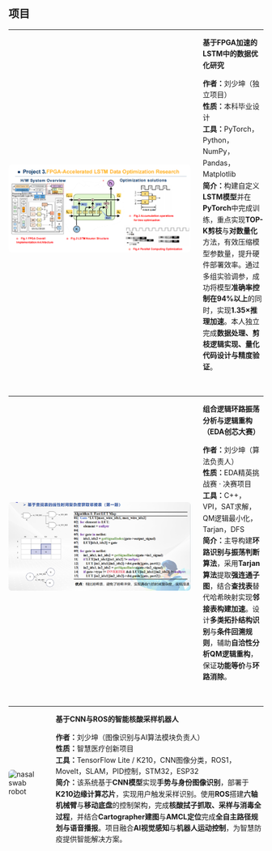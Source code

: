 ## 项目

---

<div style="display: flex; align-items: center; gap: 24px; margin-bottom: 2rem;">
  <img src="static/assets/img/biyesheji.png" alt="biyesheji" style="width: 360px; height: auto; border-radius: 6px;">
  <div style="line-height: 1.6;">
    <h4 style="margin: 0;">基于FPGA加速的LSTM中的数据优化研究</h4>
    <p><strong>作者：</strong>刘少坤（独立项目）<br>
    <strong>性质：</strong>本科毕业设计<br>
    <strong>工具：</strong>PyTorch，Python，NumPy，Pandas，Matplotlib<br>
    <strong>简介：</strong>构建自定义<strong>LSTM模型</strong>并在<strong>PyTorch</strong>中完成训练，重点实现<strong>TOP-K剪枝</strong>与<strong>对数量化</strong>方法，有效压缩模型参数量，提升硬件部署效率。通过多组实验调参，成功将模型<strong>准确率控制在94%以上</strong>的同时，实现<strong>1.35×推理加速</strong>。本人独立完成<strong>数据处理、剪枝逻辑实现、量化代码设计与精度验证</strong>。</p>
  </div>
</div>

---

<div style="display: flex; align-items: center; gap: 24px; margin-bottom: 2rem;">
  <img src="static/assets/img/eda_chuangxin.png" alt="eda_project" style="width: 360px; height: auto; border-radius: 6px;">
  <div style="line-height: 1.6;">
    <h4 style="margin: 0;">组合逻辑环路振荡分析与逻辑重构（EDA创芯大赛）</h4>
    <p><strong>作者：</strong>刘少坤（算法负责人）<br>
    <strong>性质：</strong>EDA精英挑战赛 · 决赛项目<br>
    <strong>工具：</strong>C++，VPI，SAT求解，QM逻辑最小化，Tarjan，DFS<br>
    <strong>简介：</strong>主导构建<strong>环路识别与振荡判断算法</strong>，采用<strong>Tarjan算法</strong>提取<strong>强连通子图</strong>，结合<strong>查找表</strong>替代哈希映射实现<strong>邻接表构建加速</strong>。设计<strong>多类拓扑结构识别</strong>与<strong>条件回溯规则</strong>，辅助<strong>自洽性分析</strong与<strong>QM逻辑重构</strong>，保证<strong>功能等价</strong>与<strong>环路消除</strong>。</p>
  </div>
</div>

---

<div style="display: flex; align-items: center; gap: 24px; margin-bottom: 2rem;">
  <img src="static/assets/img/ai_nasalswab_robot.png" alt="nasal swab robot" style="width: 360px; height: auto; border-radius: 6px;">
  <div style="line-height: 1.6;">
    <h4 style="margin: 0;">基于CNN与ROS的智能核酸采样机器人</h4>
    <p><strong>作者：</strong>刘少坤（图像识别与AI算法模块负责人）<br>
    <strong>性质：</strong>智慧医疗创新项目<br>
    <strong>工具：</strong>TensorFlow Lite / K210，CNN图像分类，ROS1，MoveIt，SLAM，PID控制，STM32，ESP32<br>
    <strong>简介：</strong>该系统基于<strong>CNN模型</strong>实现<strong>手势与身份图像识别</strong>，部署于<strong>K210边缘计算芯片</strong>，实现用户触发采样识别。使用<strong>ROS</strong>搭建<strong>六轴机械臂</strong>与<strong>移动底盘</strong>的控制架构，完成<strong>核酸拭子抓取、采样与消毒全过程</strong>，并结合<strong>Cartographer建图</strong>与<strong>AMCL定位</strong>完成<strong>全自主路径规划与语音播报</strong>。项目融合<strong>AI视觉感知</strong>与<strong>机器人运动控制</strong>，为智慧防疫提供智能解决方案。</p>
  </div>
</div>
